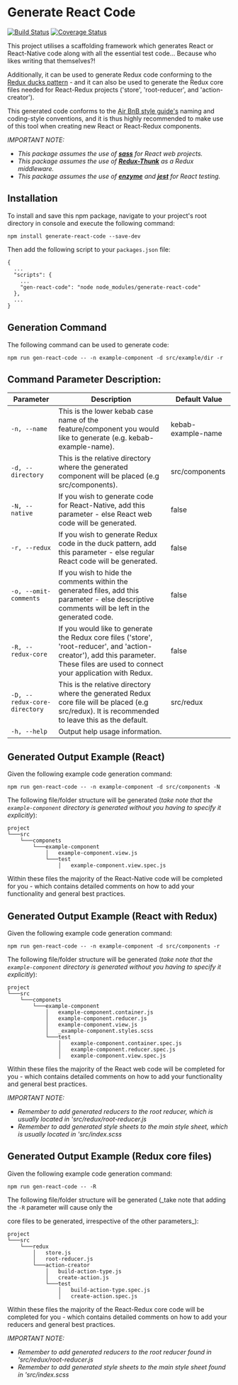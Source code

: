 Generate React Code
===================

[![Build Status](https://travis-ci.org/JPStrydom/Generate-React-Code.svg?branch=master)](https://travis-ci.org/JPStrydom/Generate-React-Code)
[![Coverage Status](https://coveralls.io/repos/github/JPStrydom/Generate-React-Code/badge.svg?branch=master)](https://coveralls.io/github/JPStrydom/Generate-React-Code?branch=master)

This project utilises a scaffolding framework which generates React or React-Native code along with all the essential
test code... Because who likes writing that themselves?!

Additionally, it can be used to generate Redux code conforming to the [Redux ducks pattern](https://github.com/erikras/ducks-modular-redux) - and it can also be used to 
generate the Redux core files needed for React-Redux projects ('store', 'root-reducer', and 'action-creator').

This generated code conforms to the [Air BnB style guide's](https://github.com/airbnb/javascript) naming and coding-style
conventions, and it is thus highly recommended to make use of this tool when creating new React or React-Redux components.

_IMPORTANT NOTE:_
* _This package assumes the use of [__sass__](https://github.com/sass/sass) for React web projects._
* _This package assumes the use of [__Redux-Thunk__](https://github.com/gaearon/redux-thunk) as a Redux middleware._
* _This package assumes the use of [__enzyme__](https://github.com/airbnb/enzyme) and [__jest__](https://github.com/facebook/jest) for React testing._

## Installation

To install and save this npm package, navigate to your project's root directory in console and execute the following command:
```
npm install generate-react-code --save-dev
```

Then add the following script to your `packages.json` file:

```
{
  ...
  "scripts": {
    ...
    "gen-react-code": "node node_modules/generate-react-code"
  },
  ...
}
```

## Generation Command

The following command can be used to generate code:
```
npm run gen-react-code -- -n example-component -d src/example/dir -r
```

## Command Parameter Description:

|Parameter|Description|Default Value|
|---------|-----------|-------|
|`-n, --name`                 | This is the lower kebab case name of the feature/component you would like to generate (e.g. kebab-example-name).                                                                     | kebab-example-name |
|`-d, --directory`            | This is the relative directory where the generated component will be placed (e.g src/components).                                                                                    | src/components     |
|`-N, --native`               | If you wish to generate code for React-Native, add this parameter - else React web code will be generated.                                                                           | false              |
|`-r, --redux`                | If you wish to generate Redux code in the duck pattern, add this parameter - else regular React code will be generated.                                                              | false              |
|`-o, --omit-comments`        | If you wish to hide the comments within the generated files, add this parameter - else descriptive comments will be left in the generated code.                                      | false              |
|`-R, --redux-core`           | If you would like to generate the Redux core files ('store', 'root-reducer', and 'action-creator'), add this parameter. These files are used to connect your application with Redux. | false              |
|`-D, --redux-core-directory` | This is the relative directory where the generated Redux core file will be placed (e.g src/redux). It is recommended to leave this as the default.                                   | src/redux          |
|`-h, --help`                 | Output help usage information.                                                                                                                                                       |                    |


## Generated Output Example (React)

Given the following example code generation command:
```
npm run gen-react-code -- -n example-component -d src/components -N
```
The following file/folder structure will be generated (_take note that the `example-component` directory is generated without you having to specify it explicitly_):
```
project
└───src
    └───componets
        └───example-component
            │   example-component.view.js
            └───test
                │   example-component.view.spec.js
```
Within these files the majority of the React-Native code will be completed for you - which contains detailed comments on how to add your
functionality and general best practices.

## Generated Output Example (React with Redux)

Given the following example code generation command:
```
npm run gen-react-code -- -n example-component -d src/components -r
```
The following file/folder structure will be generated (_take note that the `example-component` directory is generated without you having to specify it explicitly_):
```
project
└───src
    └───componets
        └───example-component
            │   example-component.container.js
            │   example-component.reducer.js
            │   example-component.view.js
            │   _example-component.styles.scss
            └───test
                │   example-component.container.spec.js
                │   example-component.reducer.spec.js
                │   example-component.view.spec.js
```
Within these files the majority of the React web code will be completed for you - which contains detailed comments on how to add your
functionality and general best practices.

_IMPORTANT NOTE:_
* _Remember to add generated reducers to the root reducer, which is usually located in 'src/redux/root-reducer.js_
* _Remember to add generated style sheets to the main style sheet, which is usually located in 'src/index.scss_

## Generated Output Example (Redux core files)

Given the following example code generation command:
```
npm run gen-react-code -- -R
```
The following file/folder structure will be generated (_take note that adding the `-R` parameter will cause only the

core files to be generated, irrespective of the other parameters_):
```
project
└───src
    └───redux
        │   store.js
        │   root-reducer.js
        └───action-creator
            │   build-action-type.js
            │   create-action.js
            └───test
                │   build-action-type.spec.js
                │   create-action.spec.js
```
Within these files the majority of the React-Redux core code will be completed for you - which contains detailed comments on how to add your
reducers and general best practices.

_IMPORTANT NOTE:_
* _Remember to add generated reducers to the root reducer found in 'src/redux/root-reducer.js_
* _Remember to add generated style sheets to the main style sheet found in 'src/index.scss_
